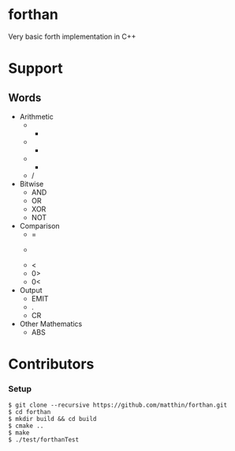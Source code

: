 # forthan
Very basic forth implementation in C++

# Support
## Words
* Arithmetic
  * +
  * -
  * *
  * /
* Bitwise
  * AND
  * OR
  * XOR
  * NOT
* Comparison
  * =
  * >
  * <
  * 0>
  * 0<
* Output
  * EMIT
  * .
  * CR
* Other Mathematics
  * ABS

# Contributors
### Setup
```Shell
$ git clone --recursive https://github.com/matthin/forthan.git
$ cd forthan
$ mkdir build && cd build
$ cmake ..
$ make
$ ./test/forthanTest
```

